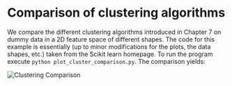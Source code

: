# Comparison of clustering algorithms

We compare the different clustering algorithms introduced in Chapter 7 on dummy data in a 2D feature space of different shapes. The code for this example is essentially (up to minor modifications for the plots, the data shapes, etc.) taken from the Scikit learn homepage. To run the program execute `python plot_cluster_comparison.py`. The comparison yields:

![Clustering Comparison](./comparison_clustering.gif "Clustering Comparison.")
